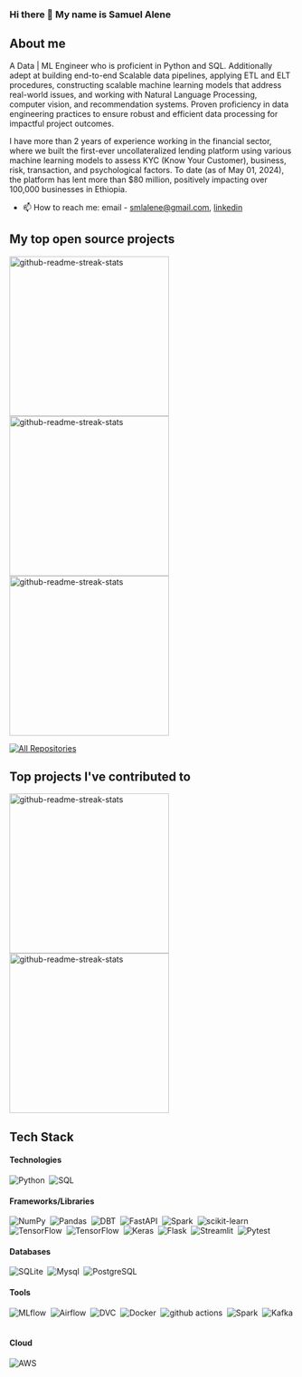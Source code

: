 ### Hi there 👋 My name is Samuel Alene

## About me
A Data | ML Engineer who is proficient in Python and SQL. Additionally adept at building end-to-end Scalable data pipelines, applying ETL and ELT procedures, constructing scalable machine learning models that address real-world issues, and working with Natural Language Processing, computer vision, and recommendation systems. Proven proficiency in data engineering practices to ensure robust and efficient data processing for impactful project outcomes.

I have more than 2 years of experience working in the financial sector, where we built the first-ever uncollateralized lending platform using various machine learning models to assess KYC (Know Your Customer), business, risk, transaction, and psychological factors. To date (as of May 01, 2024), the platform has lent more than $80 million, positively impacting over 100,000 businesses in Ethiopia.
- 📫 How to reach me: email - smlalene@gmail.com,  [linkedin](https://www.linkedin.com/in/samuel-anagow-230309215/)


## My top open source projects
<p align="left">
  <a href="https://github.com/sam23121/agritech"><img width="282" src="https://denvercoder1-github-readme-stats.vercel.app/api/pin/?username=sam23121&repo=agritech&theme=react&bg_color=060B0D&icon_color=F8D866&hide_border=true&show_icons=false" alt="github-readme-streak-stats"></a>  
   <a href="https://github.com/sam23121/sentiment_analysis_amh"><img width="282" src="https://denvercoder1-github-readme-stats.vercel.app/api/pin/?username=sam23121&repo=sentiment_analysis_amh&theme=react&bg_color=060B0D&icon_color=F8D866&hide_border=true&show_icons=false" alt="github-readme-streak-stats"></a>
   <a href="https://github.com/sam23121/baher_hasab"><img width="282" src="https://denvercoder1-github-readme-stats.vercel.app/api/pin/?username=sam23121&repo=baher_hasab&theme=react&bg_color=060B0D&icon_color=F8D866&hide_border=true&show_icons=false" alt="github-readme-streak-stats"></a>
  
<p align="left">
  <a href="https://github.com/sam23121?tab=repositories&sort=stargazers"><img alt="All Repositories" title="All Repositories" src="https://custom-icon-badges.herokuapp.com/badge/-All%20Repos-2962FF?style=for-the-badge&logoColor=white&logo=repo&bg_color=060B0D"/></a>
</p>



## Top projects I've contributed to
<p align="left">
  <a href="https://github.com/Speech-to-text-tenac/STT"><img width="282" src="https://denvercoder1-github-readme-stats.vercel.app/api/pin/?username=Speech-to-text-tenac&repo=STT&theme=react&bg_color=060B0D&icon_color=F8D866&hide_border=true&show_icons=false" alt="github-readme-streak-stats"></a>
  <a href="https://github.com/Speech-to-text-Kafka-Airflow-Spark/StoTkas"><img width="282" src="https://denvercoder1-github-readme-stats.vercel.app/api/pin/?username=Speech-to-text-Kafka-Airflow-Spark&repo=StoTkas&theme=react&bg_color=060B0D&icon_color=F8D866&hide_border=true&show_icons=false" alt="github-readme-streak-stats"></a>  
</p>

## Tech Stack
#### Technologies
![Python](https://img.shields.io/badge/Python-FFD43B?style=for-the-badge&logo=python&logoColor=blue)&nbsp;
![SQL](https://img.shields.io/badge/SQL-00599C?style=for-the-badge&logo=sql&logoColor=white)&nbsp;

#### Frameworks/Libraries
![NumPy](https://img.shields.io/badge/-NumPy-05122A?style=flat&logo=NumPy)&nbsp;
![Pandas](https://img.shields.io/badge/-Pandas-00599C?style=flat&logo=Pandas)&nbsp;
![DBT](https://img.shields.io/badge/dbt-FF694B?style=for-the-badge&logo=dbt&logoColor=white)&nbsp;
![FastAPI](https://img.shields.io/badge/-FastAPI-05122A?style=flat&logo=FastAPI)&nbsp;
![Spark](https://img.shields.io/badge/-Spark-05122A?style=flat&logo=Spark)&nbsp;
![scikit-learn](https://img.shields.io/badge/-scikit%20learn-05122A?style=flat&logo=scikit%20learn)&nbsp;
![TensorFlow](https://img.shields.io/badge/-TensorFlow-05122A?style=flat&logo=TensorFlow)&nbsp;
![TensorFlow](https://img.shields.io/badge/-Pytorch-05122A?style=flat&logo=Pytorch)&nbsp;
![Keras](https://img.shields.io/badge/-Keras-05122A?style=flat&logo=Keras)&nbsp;
![Flask](https://img.shields.io/badge/-Flask-05122A?style=flat&logo=Flask)&nbsp;
![Streamlit](https://img.shields.io/badge/-Streamlit-05122A?style=flat&logo=Streamlit)&nbsp;
![Pytest](https://img.shields.io/badge/-Pytest-00599C?style=flat&logo=Pytest)&nbsp;


#### Databases
![SQLite](https://img.shields.io/badge/-SQLite-05122A?style=flat&logo=SQLite)&nbsp;
![Mysql](https://img.shields.io/badge/-Mysql-05122A?style=flat&logo=Mysql)&nbsp;
![PostgreSQL](https://img.shields.io/badge/-PostgreSQL-05122A?style=flat&logo=PostgreSQL)&nbsp;


#### Tools
![MLflow](https://img.shields.io/badge/-MLflow-05122A?style=flat&logo=MLflow)&nbsp;
![Airflow](https://img.shields.io/badge/-Airflow-05122A?style=flat&logo=Airflow)&nbsp;
![DVC](https://img.shields.io/badge/-DVC-05122A?style=flat&logo=DVC)&nbsp;
![Docker](https://img.shields.io/badge/-Docker-05122A?style=flat&logo=Docker)&nbsp;
![github actions](https://img.shields.io/badge/-GitHub%20Actions-05122A?style=flat&logo=GitHub%20Actions)&nbsp;
![Spark](https://img.shields.io/badge/Apache_Spark-FFFFFF?style=for-the-badge&logo=apachespark&logoColor=#E35A16)&nbsp;
![Kafka](https://img.shields.io/badge/Apache_Kafka-231F20?style=for-the-badge&logo=apache-kafka&logoColor=white)&nbsp;


#### Cloud
![AWS](https://img.shields.io/badge/Amazon_AWS-FF9900?style=for-the-badge&logo=amazonaws&logoColor=white)&nbsp;




